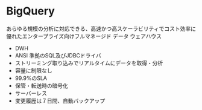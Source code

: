 # BigQuery
あらゆる規模の分析に対応できる、高速かつ高スケーラビリティでコスト効率に優れたエンタープライズ向けフルマネージド データ ウェアハウス

- DWH
- ANSI 準拠のSQL及びJDBCドライバ
- ストリーミング取り込みでリアルタイムにデータを取得・分析
- 容量に制限なし
- 99.9%のSLA
- 保管・転送時の暗号化
- サーバーレス
- 変更履歴は７日間、自動バックアップ

